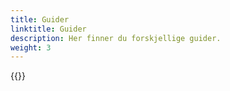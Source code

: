 ```yaml
---
title: Guider
linktitle: Guider
description: Her finner du forskjellige guider.
weight: 3
---
```


{{<children description="true" />}}
